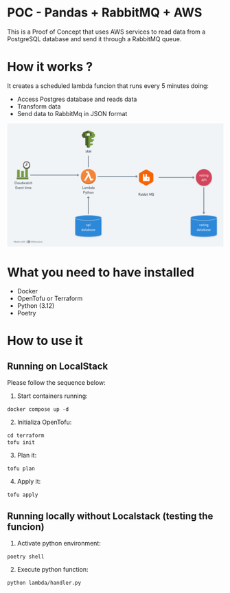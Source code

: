 # POC - Pandas + RabbitMQ + AWS
This is a Proof of Concept that uses AWS services to read data from a PostgreSQL database and send it through a RabbitMQ queue.

# How it works ?
It creates a scheduled lambda funcion that runs every 5 minutes doing:
- Access Postgres database and reads data
- Transform data 
- Send data to RabbitMq in JSON format

![image](assets/images/lambda.png)

# What you need to have installed
- Docker
- OpenTofu or Terraform
- Python (3.12)
- Poetry

# How to use it

## Running on LocalStack

Please follow the sequence below:

1. Start containers running:
```
docker compose up -d
```

2. Initializa OpenTofu:
```
cd terraform
tofu init
```

3. Plan it:
```
tofu plan
```

4. Apply it:
```
tofu apply
```

## Running locally without Localstack (testing the funcion)

1. Activate python environment:
```
poetry shell
```

2. Execute python function:
```
python lambda/handler.py
```